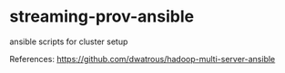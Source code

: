 # streaming-prov-ansible
ansible scripts for cluster setup

References:
https://github.com/dwatrous/hadoop-multi-server-ansible
